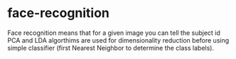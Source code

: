 # face-recognition
Face recognition means that for a given image you can tell the subject id
PCA and LDA algorthims are used for dimensionality reduction before using simple classifier (first Nearest Neighbor to determine the class
labels).

